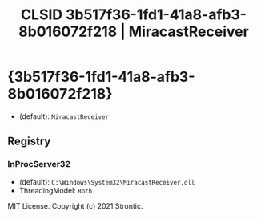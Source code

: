 ﻿---
title: "CLSID 3b517f36-1fd1-41a8-afb3-8b016072f218 | MiracastReceiver"
excerpt: What is COM-Object CLSID 3b517f36-1fd1-41a8-afb3-8b016072f218?
---

# {3b517f36-1fd1-41a8-afb3-8b016072f218}

* (default): `MiracastReceiver`

## Registry


### InProcServer32

* (default): `C:\Windows\System32\MiracastReceiver.dll`
* ThreadingModel: `Both`

MIT License. Copyright (c) 2021 Strontic.


